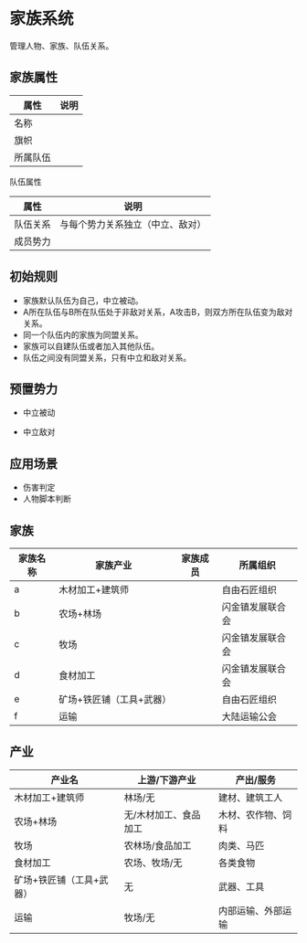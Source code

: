 # 家族系统

管理人物、家族、队伍关系。

## 家族属性

| 属性     | 说明 |
| -------- | ---- |
| 名称     |      |
| 旗帜     |      |
| 所属队伍 |      |

队伍属性

| 属性     | 说明                             |
| -------- | -------------------------------- |
| 队伍关系 | 与每个势力关系独立（中立、敌对） |
| 成员势力 |                                  |

## 初始规则

- 家族默认队伍为自己，中立被动。
- A所在队伍与B所在队伍处于非敌对关系，A攻击B，则双方所在队伍变为敌对关系。
- 同一个队伍内的家族为同盟关系。
- 家族可以自建队伍或者加入其他队伍。
- 队伍之间没有同盟关系，只有中立和敌对关系。

## 预置势力

- 中立被动

- 中立敌对

## 应用场景

- 伤害判定
- 人物脚本判断

## 家族

| 家族名称 | 家族产业                 | 家族成员 | 所属组织         |
| -------- | ------------------------ | -------- | ---------------- |
| a        | 木材加工+建筑师          |          | 自由石匠组织     |
| b        | 农场+林场                |          | 闪金镇发展联合会 |
| c        | 牧场                     |          | 闪金镇发展联合会 |
| d        | 食材加工                 |          | 闪金镇发展联合会 |
| e        | 矿场+铁匠铺（工具+武器） |          | 自由石匠组织     |
| f        | 运输                     |          | 大陆运输公会     |

## 产业

| 产业名                   | 上游/下游产业         | 产出/服务          |
| ------------------------ | --------------------- | ------------------ |
| 木材加工+建筑师          | 林场/无               | 建材、建筑工人     |
| 农场+林场                | 无/木材加工、食品加工 | 木材、农作物、饲料 |
| 牧场                     | 农林场/食品加工       | 肉类、马匹         |
| 食材加工                 | 农场、牧场/无         | 各类食物           |
| 矿场+铁匠铺（工具+武器） | 无                    | 武器、工具         |
| 运输                     | 牧场/无               | 内部运输、外部运输 |

